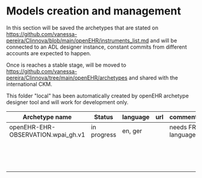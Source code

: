 # Models creation and management

In this section will be saved the archetypes that are stated on https://github.com/vanessa-pereira/Clinnova/blob/main/openEHR/instruments_list.md and will be connected to an ADL designer instance, constant commits from different accounts are expected to happen. 

Once is reaches a stable stage, will be moved to https://github.com/vanessa-pereira/Clinnova/tree/main/openEHR/archetypes and shared with the international CKM.

This folder "local" has been automatically created by openEHR archetype designer tool and will work for development only. 


| Archetype name                                            | Status      | language    | url         | comment           |
| -----------                                               | ----------- |-----------  |-----------  |-----------        |
| openEHR-EHR-OBSERVATION.wpai_gh.v1                        | in progress | en, ger     |             | needs FR language |
|                                                           |             |             |             |                   |
|                                                           |             |             |             |                   |
|                                                           |             |             |             |                   |
|                                                           |             |             |             |                   |
|                                                           |             |             |             |                   |
|                                                           |             |             |             |                   |
|                                                           |             |             |             |                   |
|                                                           |             |             |             |                   |
|                                                           |             |             |             |                   |
|                                                           |             |             |             |                   |
|                                                           |             |             |             |                   |
|                                                           |             |             |             |                   |
|                                                           |             |             |             |                   |
|                                                           |             |             |             |                   |
